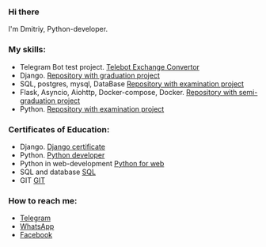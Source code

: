 ### Hi there

I'm Dmitriy, Python-developer.

### My skills:
- Telegram Bot test project. [Telebot Exchange Convertor](https://github.com/ZverevDmitriyZDV/Telebot_for_banks_rates)
- Django. [Repository with graduation project](https://github.com/ZverevDmitriyZDV/ZDV_Diploma_DRF_backend)
- SQL, postgres, mysql, DataBase [Repository with examination project](https://github.com/ZverevDmitriyZDV/ZDV-Diploma-VK-SQL-Request)
- Flask, Asyncio, Aiohttp, Docker-compose, Docker. [Repository with semi-graduation project](https://github.com/ZverevDmitriyZDV/HW-Terminal-simple_crud-doker-heroku)
- Python. [Repository with examination project](https://github.com/ZverevDmitriyZDV/ZDV-Diploma-Yandex-VK-Copy/blob/main/diplom.py)

### Сertificates of Education:
- Django. [Django certificate](https://github.com/ZverevDmitriyZDV/Netology_Certificates_of_Education/blob/main/Python%20DJANGO.pdf)
- Python. [Python developer](https://github.com/ZverevDmitriyZDV/Netology_Certificates_of_Education/blob/main/Python%20developer.pdf)
- Python in web-development [Python for web](https://github.com/ZverevDmitriyZDV/Netology_Certificates_of_Education/blob/main/Python%20in%20Web.pdf)
- SQL and database [SQL](https://github.com/ZverevDmitriyZDV/Netology_Certificates_of_Education/blob/main/Python%20SQl%20DataBase.pdf)
- GIT [GIT](https://github.com/ZverevDmitriyZDV/Netology_Certificates_of_Education/blob/main/Python%20GIT.pdf)

### How to reach me: 
- [Telegram](https://t.me/ZverevDmitriy)
- [WhatsApp](https://wa.me/79167043794)
- [Facebook](https://www.facebook.com/profile.php?id=100025368426971)
<!--
**ZverevDmitriyZDV/ZverevDmitriyZDV** is a ✨ _special_ ✨ repository because its `README.md` (this file) appears on your GitHub profile.

Here are some ideas to get you started:

- 🔭 I’m currently working on ...
- 🌱 I’m currently learning ...
- 👯 I’m looking to collaborate on ...
- 🤔 I’m looking for help with ...
- 💬 Ask me about ...
- 📫 How to reach me: ...
- 😄 Pronouns: ...
- ⚡ Fun fact: ...

